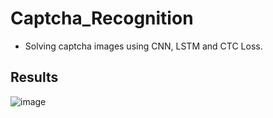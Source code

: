 # Captcha_Recognition
- Solving captcha images using CNN, LSTM and CTC Loss.

## Results
![image](https://github.com/Mohamad2881/Captcha_Recognition/assets/68511263/fae11845-b3fb-4b91-b5e9-311884125010)


